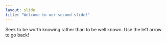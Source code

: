 ```yaml
---
layout: slide
title: "Welcome to our second slide!"
---
```

Seek to be worth knowing rather than to be well known.
Use the left arrow to go back!
